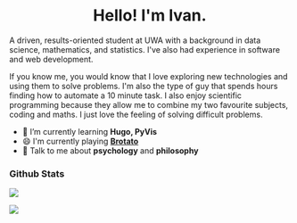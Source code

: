 <h1 align=center> Hello! I'm Ivan.</h1>

A driven, results-oriented student at UWA with a background in data science, mathematics, and statistics. I've also had experience in software and web development.

If you know me, you would know that I love exploring new technologies and using them to solve problems. I'm also the type of guy that spends hours finding how to automate a 10 minute task. I also enjoy scientific programming because they allow me to combine my two favourite subjects, coding and maths. I just love the feeling of solving difficult problems.

[//]: # "- 🔭 I’m currently working on **[wadl](https://github.com/codersforcauses/wadl)**"

- 🌱 I’m currently learning **Hugo, PyVis**
- 😄 I'm currently playing **[Brotato](https://store.steampowered.com/app/1942280/Brotato/)**
- 💬 Talk to me about **psychology** and **philosophy**

### Github Stats

![](https://github-readme-stats.vercel.app/api?username=orange-my-cat&include_all_commits=true&count_private=true&show_icons=true&theme=radical)

![](https://github-readme-stats.vercel.app/api/top-langs/?username=orange-my-cat&layout=compact&langs_count=4&&size_weight=0.6&count_weight=0.4&theme=radical)
